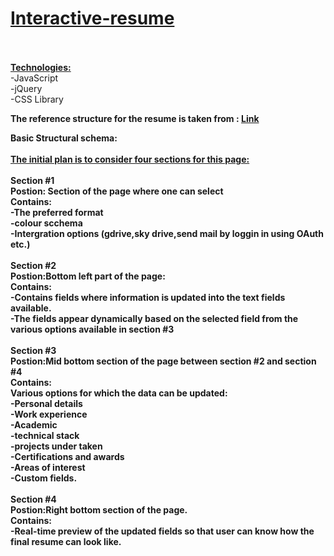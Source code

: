 # <a href="http://kkvamsi.github.io/Interactive-resume/">Interactive-resume<br/></a><br/>

<b><u>Technologies: </u></b><br/>
-JavaScript<br/>
-jQuery<br/>
-CSS Library<br/>
  
  <b> The reference structure for the resume is taken from  : <b> <a href="http://www.careercup.com/images/resume_careercup_markedup.gif">Link</a><br/>
  
 <b >Basic Structural schema:</b><br/>
 <br/>
 <u>The initial plan is to consider four sections for this page:</u><br/>
<br/>
<b>Section #1</b><br/>
 Postion: Section of the page where one can select<br/>
 Contains:<br/>
  -The preferred format <br/>
  -colour scchema<br/>
  -Intergration options (gdrive,sky drive,send mail by loggin in using OAuth etc.)<br/>
<br/>
<b>Section #2</b><br/>
Postion:Bottom left part of the page:<br/>
Contains:<br/>
 -Contains fields where information is updated into the text fields available.<br/>
 -The fields appear dynamically based on the selected field from the various options available in section #3<br/>
<br/>
<b>Section #3</b><br/>
Postion:Mid bottom section of the page between section #2 and section #4<br/>
Contains:<br/>
Various options for which the data can be updated:<br/>
 -Personal details<br/>
 -Work experience<br/>
 -Academic<br/>
 -technical stack<br/>
 -projects under taken<br/>
 -Certifications and awards<br/>
 -Areas of interest<br/>
 -Custom fields.<br/>
<br/>
<b>Section #4</b><br/>
Postion:Right bottom section of the page.<br/>
Contains:<br/>
-Real-time preview of the updated fields so that user can know how the final resume can look like.<br/>

